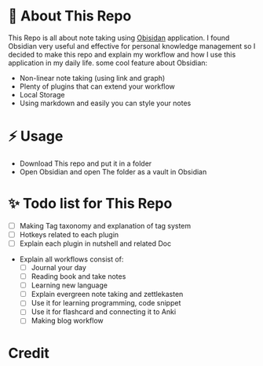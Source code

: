 # 🎉 About This Repo
This Repo is all about note taking using [Obisidan](https://obsidian.md/) application. I found Obsidian very useful and effective for personal knowledge management so I decided to make this repo and explain my workflow and how I use this application in my daily life.
some cool feature about Obsidian:
- Non-linear note taking (using link and graph)
- Plenty of plugins that can extend your workflow
- Local Storage
- Using markdown and easily you can style your notes

# ⚡️ Usage
- Download This repo and put it in a folder
- Open Obsidian and open The folder as a vault in Obsidian

# ✨ Todo list for This Repo 
- [ ] Making Tag taxonomy and explanation of tag system
- [ ] Hotkeys related to each plugin
- [ ] Explain each plugin in nutshell and related Doc
- Explain all workflows consist of:
	- [ ] Journal your day
	- [ ] Reading book and take notes
	- [ ] Learning new language
	- [ ] Explain evergreen note taking and zettlekasten
	- [ ] Use it for learning programming, code snippet
	- [ ] Use it for flashcard and connecting it to Anki
	- [ ] Making blog workflow
# Credit
